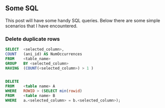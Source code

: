 ## Some SQL 

This post will have some handy SQL queries.
Below there are some simple scenarios that I have encountered.

### Delete duplicate rows

```*.sql
SELECT	<selected_column>,
COUNT	(ani_id) AS NumOccurrences
FROM	<table_name>
GROUP 	BY <selected_column>
HAVING 	(COUNT(<selected_column>) > 1 )


DELETE 
FROM	<table name> A
WHERE	ROWID > (SELECT min(rowid)
FROM	<table name> B
WHERE 	a.<selected_column> = b.<selected_column>);

```
